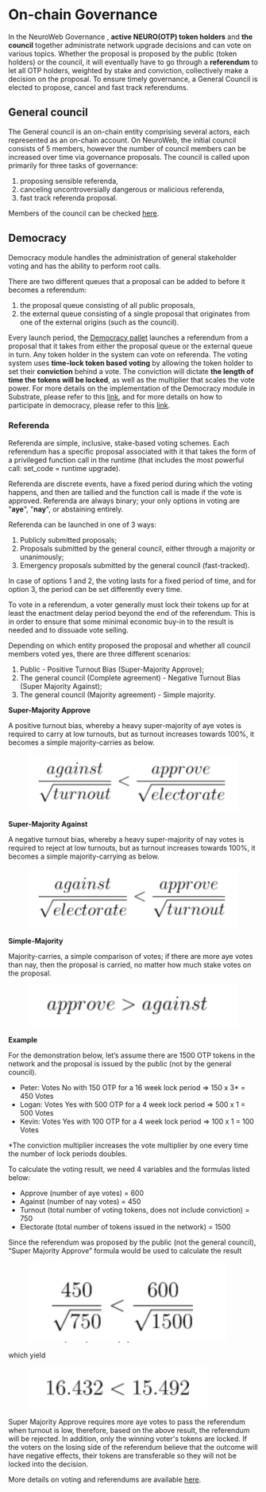 # On-chain Governance

In the NeuroWeb Governance , **active NEURO(OTP) token holders** and **the council** together administrate network upgrade decisions and can vote on various topics. Whether the proposal is proposed by the public (token holders) or the council, it will eventually have to go through a **referendum** to let all OTP holders, weighted by stake and conviction, collectively make a decision on the proposal. To ensure timely governance, a General Council is elected to propose, cancel and fast track referendums.

## General council

The General council is an on-chain entity comprising several actors, each represented as an on-chain account. On NeuroWeb, the initial council consists of 5 members, however the number of council members can be increased over time via governance proposals. The council is called upon primarily for three tasks of governance:

1. proposing sensible referenda,
2. canceling uncontroversially dangerous or malicious referenda,
3. fast track referenda proposal.

Members of the council can be checked [here](https://origintrail.subscan.io/account?role=councilMember).

## Democracy

Democracy module handles the administration of general stakeholder voting and has the ability to perform root calls.

There are two different queues that a proposal can be added to before it becomes a referendum:

1. the proposal queue consisting of all public proposals,
2. the external queue consisting of a single proposal that originates from one of the external origins (such as the council).

Every launch period, the [Democracy pallet](https://crates.parity.io/pallet\_democracy/index.html) launches a referendum from a proposal that it takes from either the proposal queue or the external queue in turn. Any token holder in the system can vote on referenda. The voting system uses **time-lock token based voting** by allowing the token holder to set their **conviction** behind a vote. The conviction will dictate **the length of time the tokens will be locked**, as well as the multiplier that scales the vote power. For more details on the implementation of the Democracy module in Substrate, please refer to this [link](https://crates.parity.io/pallet\_democracy/index.html), and for more details on how to participate in democracy, please refer to this [link](https://wiki.polkadot.network/docs/maintain-guides-democracy).

### Referenda

Referenda are simple, inclusive, stake-based voting schemes. Each referendum has a specific proposal associated with it that takes the form of a privileged function call in the runtime (that includes the most powerful call: set\_code = runtime upgrade).

Referenda are discrete events, have a fixed period during which the voting happens, and then are tallied and the function call is made if the vote is approved. Referenda are always binary; your only options in voting are "**aye**", "**nay**", or abstaining entirely.

Referenda can be launched in one of 3 ways:

1. Publicly submitted proposals;
2. Proposals submitted by the general council, either through a majority or unanimously;
3. Emergency proposals submitted by the general council (fast-tracked).

In case of options 1 and 2, the voting lasts for a fixed period of time, and for option 3, the period can be set differently every time.

To vote in a referendum, a voter generally must lock their tokens up for at least the enactment delay period beyond the end of the referendum. This is in order to ensure that some minimal economic buy-in to the result is needed and to dissuade vote selling.

Depending on which entity proposed the proposal and whether all council members voted yes, there are three different scenarios:

1. Public - Positive Turnout Bias (Super-Majority Approve);
2. The general council (Complete agreement) - Negative Turnout Bias (Super Majority Against);
3. The general council (Majority agreement) - Simple majority.

**Super-Majority Approve**

A positive turnout bias, whereby a heavy super-majority of aye votes is required to carry at low turnouts, but as turnout increases towards 100%, it becomes a simple majority-carries as below.

<figure><img src="../.gitbook/assets/Screenshot 2024-01-17 at 10.05.27.png" alt=""><figcaption></figcaption></figure>

**Super-Majority Against**

A negative turnout bias, whereby a heavy super-majority of nay votes is required to reject at low turnouts, but as turnout increases towards 100%, it becomes a simple majority-carrying as below.

<figure><img src="../.gitbook/assets/Screenshot 2024-01-17 at 10.05.38.png" alt=""><figcaption></figcaption></figure>

**Simple-Majority**

Majority-carries, a simple comparison of votes; if there are more aye votes than nay, then the proposal is carried, no matter how much stake votes on the proposal.

<figure><img src="../.gitbook/assets/Screenshot 2024-01-17 at 10.05.45.png" alt=""><figcaption></figcaption></figure>

**Example**

For the demonstration below, let’s assume there are 1500 OTP tokens in the network and the proposal is issued by the public (not by the general council).

* Peter: Votes No with 150 OTP for a 16 week lock period => 150 x 3\* = 450 Votes
* Logan: Votes Yes with 500 OTP for a 4 week lock period => 500 x 1 = 500 Votes
* Kevin: Votes Yes with 100 OTP for a 4 week lock period => 100 x 1 = 100 Votes

\*The conviction multiplier increases the vote multiplier by one every time the number of lock periods doubles.

To calculate the voting result, we need 4 variables and the formulas listed below:

* Approve (number of aye votes) = 600
* Against (number of nay votes) = 450
* Turnout (total number of voting tokens, does not include conviction) = 750
* Electorate (total number of tokens issued in the network) = 1500

Since the referendum was proposed by the public (not the general council), “Super Majority Approve” formula would be used to calculate the result

<figure><img src="../.gitbook/assets/Screenshot 2024-01-17 at 10.05.52 (3).png" alt=""><figcaption></figcaption></figure>

which yield

<figure><img src="../.gitbook/assets/Screenshot 2024-01-17 at 10.05.57.png" alt=""><figcaption></figcaption></figure>

Super Majority Approve requires more aye votes to pass the referendum when turnout is low, therefore, based on the above result, the referendum will be rejected. In addition, only the winning voter's tokens are locked. If the voters on the losing side of the referendum believe that the outcome will have negative effects, their tokens are transferable so they will not be locked into the decision.

More details on voting and referendums are available [here](https://wiki.polkadot.network/docs/learn-governance#council).
